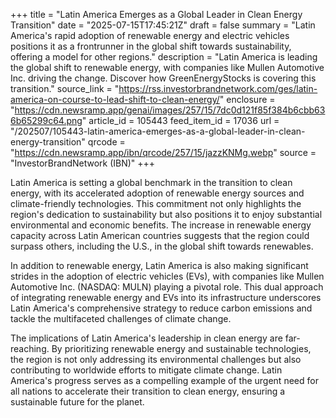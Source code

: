 +++
title = "Latin America Emerges as a Global Leader in Clean Energy Transition"
date = "2025-07-15T17:45:21Z"
draft = false
summary = "Latin America's rapid adoption of renewable energy and electric vehicles positions it as a frontrunner in the global shift towards sustainability, offering a model for other regions."
description = "Latin America is leading the global shift to renewable energy, with companies like Mullen Automotive Inc. driving the change. Discover how GreenEnergyStocks is covering this transition."
source_link = "https://rss.investorbrandnetwork.com/ges/latin-america-on-course-to-lead-shift-to-clean-energy/"
enclosure = "https://cdn.newsramp.app/genai/images/257/15/7dc0d121f85f384b6cbb636b65299c64.png"
article_id = 105443
feed_item_id = 17036
url = "/202507/105443-latin-america-emerges-as-a-global-leader-in-clean-energy-transition"
qrcode = "https://cdn.newsramp.app/ibn/qrcode/257/15/jazzKNMg.webp"
source = "InvestorBrandNetwork (IBN)"
+++

<p>Latin America is setting a global benchmark in the transition to clean energy, with its accelerated adoption of renewable energy sources and climate-friendly technologies. This commitment not only highlights the region's dedication to sustainability but also positions it to enjoy substantial environmental and economic benefits. The increase in renewable energy capacity across Latin American countries suggests that the region could surpass others, including the U.S., in the global shift towards renewables.</p><p>In addition to renewable energy, Latin America is also making significant strides in the adoption of electric vehicles (EVs), with companies like Mullen Automotive Inc. (NASDAQ: MULN) playing a pivotal role. This dual approach of integrating renewable energy and EVs into its infrastructure underscores Latin America's comprehensive strategy to reduce carbon emissions and tackle the multifaceted challenges of climate change.</p><p>The implications of Latin America's leadership in clean energy are far-reaching. By prioritizing renewable energy and sustainable technologies, the region is not only addressing its environmental challenges but also contributing to worldwide efforts to mitigate climate change. Latin America's progress serves as a compelling example of the urgent need for all nations to accelerate their transition to clean energy, ensuring a sustainable future for the planet.</p>
